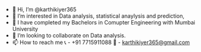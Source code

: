 - 👋 Hi, I’m @karthikiyer365
- 👀 I’m interested in Data analysis, statistical anaylysis and prediction, 
- 🌱 I have completed my Bachelors in Comupter Engineering with Mumbai University
- 💞️ I’m looking to collaborate on Data analysis.
- 📫 How to reach me 📞 - +91 7715911088 📧 - karthikiyer365@gmail.com

<!---
karthikiyer365/karthikiyer365 is a ✨ special ✨ repository because its `README.md` (this file) appears on your GitHub profile.
You can click the Preview link to take a look at your changes.
--->
